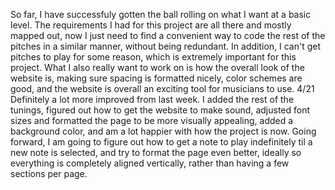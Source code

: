 So far, I have successfuly gotten the ball rolling on what I want at a basic level. The requirements I had for this project are all there and mostly mapped out, now I just need to find a convenient way to code the rest of the pitches in a similar manner, without being redundant. In addition, I can't get pitches to play for some reason, which is extremely important for this project. What I also really want to work on is how the overall look of the website is, making sure spacing is formatted nicely, color schemes are good, and the website is overall an exciting tool for musicians to use. 
4/21 Definitely a lot more improved from last week. I added the rest of the tunings, figured out how to get the website to make sound, adjusted font sizes and formatted the page to be more visually appealing, added a background color, and am a lot happier with how the project is now. Going forward, I am going to figure out how to get a note to play indefinitely til a new note is selected, and try to format the page even better, ideally so everything is completely aligned vertically, rather than having a few sections per page. 
